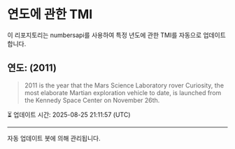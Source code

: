 
# 연도에 관한 TMI

이 리포지토리는 numbersapi를 사용하여 특정 년도에 관한 TMI를 자동으로 업데이트합니다.

## 연도: (2011)
> 2011 is the year that the Mars Science Laboratory rover Curiosity, the most elaborate Martian exploration vehicle to date, is launched from the Kennedy Space Center on November 26th.

⏳ 업데이트 시간: 2025-08-25 21:11:57 (UTC)

---
자동 업데이트 봇에 의해 관리됩니다.
